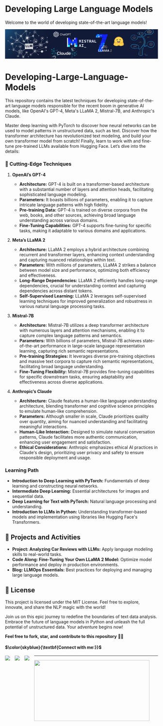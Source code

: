 # Developing Large Language Models

Welcome to the world of developing state-of-the-art language models!

![Language Models](https://github.com/mohd-faizy/Developing-Large-Language-Models/blob/main/_img/llms.jpg?raw=true)

# Developing-Large-Language-Models

This repository contains the latest techniques for developing state-of-the-art language models responsible for the recent boom in generative AI models, like OpenAI's GPT-4, Meta's LLaMA 2, Mistral-7B, and Anthropic's Claude.

Master deep learning with PyTorch to discover how neural networks can be used to model patterns in unstructured data, such as text. Discover how the transformer architecture has revolutionized text modeling, and build your own transformer model from scratch! Finally, learn to work with and fine-tune pre-trained LLMs available from Hugging Face. Let’s dive into the details:

### 🚀 Cutting-Edge Techniques

1. **OpenAI’s GPT-4**
   - **Architecture:** GPT-4 is built on a transformer-based architecture with a substantial number of layers and attention heads, facilitating sophisticated language modeling.
   - **Parameters:** It boasts billions of parameters, enabling it to capture intricate language patterns with high fidelity.
   - **Pre-training Data:** GPT-4 is trained on diverse corpora from the web, books, and other sources, achieving broad language understanding across various domains.
   - **Fine-Tuning Capabilities:** GPT-4 supports fine-tuning for specific tasks, making it adaptable to various domains and applications.

2. **Meta’s LLaMA 2**
   - **Architecture:** LLaMA 2 employs a hybrid architecture combining recurrent and transformer layers, enhancing context understanding and capturing nuanced relationships within text.
   - **Parameters:** With millions of parameters, LLaMA 2 strikes a balance between model size and performance, optimizing both efficiency and effectiveness.
   - **Long-Range Dependencies:** LLaMA 2 efficiently handles long-range dependencies, crucial for understanding context and capturing dependencies across distant tokens.
   - **Self-Supervised Learning:** LLaMA 2 leverages self-supervised learning techniques for improved generalization and robustness in various natural language processing tasks.

3. **Mistral-7B**
   - **Architecture:** Mistral-7B utilizes a deep transformer architecture with numerous layers and attention mechanisms, enabling it to capture complex language patterns and semantics.
   - **Parameters:** With billions of parameters, Mistral-7B achieves state-of-the-art performance in large-scale language representation learning, capturing rich semantic representations.
   - **Pre-training Strategies:** It leverages diverse pre-training objectives and massive text corpora to capture rich semantic representations, facilitating broad language understanding.
   - **Fine-Tuning Flexibility:** Mistral-7B provides fine-tuning capabilities for specific downstream tasks, ensuring adaptability and effectiveness across diverse applications.

4. **Anthropic’s Claude**
   - **Architecture:** Claude features a human-like language understanding architecture, blending transformer and cognitive science principles to emulate human-like comprehension.
   - **Parameters:** Although smaller in scale, Claude prioritizes quality over quantity, aiming for nuanced understanding and facilitating meaningful interactions.
   - **Human-Like Interaction:** Designed to simulate natural conversation patterns, Claude facilitates more authentic communication, enhancing user engagement and satisfaction.
   - **Ethical Considerations:** Anthropic emphasizes ethical AI practices in Claude's design, prioritizing user privacy and safety to ensure responsible deployment and usage.

### Learning Path

- **Introduction to Deep Learning with PyTorch:** Fundamentals of deep learning and constructing neural networks.
- **Intermediate Deep Learning:** Essential architectures for images and sequential data.
- **Deep Learning for Text with PyTorch:** Natural language processing and understanding.
- **Introduction to LLMs in Python:** Understanding transformer-based models and implementation using libraries like Hugging Face's Transformers.

## 📝 Projects and Activities

- **Project: Analyzing Car Reviews with LLMs:** Apply language modeling skills to real-world tasks.
- **Code Along: Fine-Tuning Your Own LLaMA 2 Model:** Optimize model performance and deploy in production environments.
- **Blog: LLMOps Essentials:** Best practices for deploying and managing large language models.

## 📜 License

This project is licensed under the MIT License. Feel free to explore, innovate, and share the NLP magic with the world!

Join us on this epic journey to redefine the boundaries of text data analysis. Embrace the future of language models in Python and unleash the full potential of unstructured data. Your adventure begins now!

**Feel free to fork, star, and contribute to this repository** 🌟🤖




#### $\color{skyblue}{\textbf{Connect with me:}}$

[<img align="left" src="https://cdn4.iconfinder.com/data/icons/social-media-icons-the-circle-set/48/twitter_circle-512.png" width="32px"/>][twitter]
[<img align="left" src="https://cdn-icons-png.flaticon.com/512/145/145807.png" width="32px"/>][clickedin]
[<img align="left" src="https://cdn2.iconfinder.com/data/icons/whcompare-blue-green-web-hosting-1/425/cdn-512.png" width="32px"/>][Portfolio]

[twitter]: https://twitter.com/F4izy
[clickedin]: https://www.clickedin.com/in/mohd-faizy/
[Portfolio]: https://mohdfaizy.com/

********************************************************************************************************

<img src="https://github-readme-stats.vercel.app/api?username=mohd-faizy&show_icons=true" width=380px height=200px />

